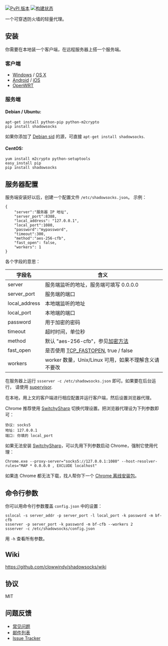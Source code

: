 [![PyPI 版本]][PyPI] [![构建状态]][Travis CI] 

一个可穿透防火墙的轻量代理。

安装
----

你需要在本地装一个客户端，在远程服务器上搭一个服务端。

### 客户端

* [Windows] / [OS X]
* [Android] / [iOS]
* [OpenWRT]

### 服务端

#### Debian / Ubuntu:

    apt-get install python-pip python-m2crypto
    pip install shadowsocks

如果你添加了 [Debian sid] 的源，可直接 `apt-get install shadowsocks`.

#### CentOS:

    yum install m2crypto python-setuptools
    easy_install pip
    pip install shadowsocks

服务器配置
---------

服务端安装好以后，创建一个配置文件 `/etc/shadowsocks.json`。
示例：

    {
        "server":"服务器 IP 地址",
        "server_port":8388,
        "local_address": "127.0.0.1",
        "local_port":1080,
        "password":"mypassword",
        "timeout":300,
        "method":"aes-256-cfb",
        "fast_open": false,
        "workers": 1
    }

各个字段的意思：

| 字段名         | 含义                                            |
| ------------- | ----------------------------------------------- |
| server        | 服务端监听的地址，服务端可填写 0.0.0.0             |
| server_port   | 服务端的端口                                     |
| local_address | 本地端监听的地址                                  |
| local_port    | 本地端的端口                                     |
| password      | 用于加密的密码                                    |
| timeout       | 超时时间，单位秒                                  |
| method        | 默认 "aes-256-cfb"，参见[加密方法]                |
| fast_open     | 是否使用 [TCP_FASTOPEN], true / false            |
| workers       | worker 数量，Unix/Linux 可用，如果不理解含义请不要改 |

在服务器上运行 `ssserver -c /etc/shadowsocks.json` 即可。如果要在后台运行，
请使用 [supervisor].

在本地，用上文的客户端进行相应配置并运行客户端，然后设置浏览器代理。

Chrome 推荐使用 [SwitchySharp] 切换代理设置。把浏览器代理设为下列参数即可：

    协议: socks5
    地址: 127.0.0.1
    端口: 你填的 local_port

如果无法安装 [SwitchySharp]，可以先用下列参数启动 Chrome，强制它使用代理：

    Chrome.exe --proxy-server="socks5://127.0.0.1:1080" --host-resolver-rules="MAP * 0.0.0.0 , EXCLUDE localhost"

如果连 Chrome 都无法下载，找人帮你下一个 [Chrome 离线安装包]。

命令行参数
---------

你可以用命令行参数覆盖 `config.json` 中的设置：

    sslocal -s server_addr -p server_port -l local_port -k password -m bf-cfb
    ssserver -p server_port -k password -m bf-cfb --workers 2
    ssserver -c /etc/shadowsocks/config.json

用 `-h` 查看所有参数。

Wiki
----

https://github.com/clowwindy/shadowsocks/wiki

协议
----
MIT

问题反馈
--------
* [常见问题]
* [邮件列表]
* [Issue Tracker]


[Windows]:        https://github.com/clowwindy/shadowsocks/wiki/Ports-and-Clients#windows
[OS X]:           https://github.com/shadowsocks/shadowsocks-iOS/wiki/Shadowsocks-for-OSX-%E5%B8%AE%E5%8A%A9
[Android]:        https://github.com/clowwindy/shadowsocks/wiki/Ports-and-Clients#android
[Debian sid]:     https://packages.debian.org/unstable/python/shadowsocks
[iOS]:            https://github.com/shadowsocks/shadowsocks-iOS/wiki/Help
[OpenWRT]:        https://github.com/clowwindy/shadowsocks/wiki/Ports-and-Clients#openwrt
[构建状态]:        https://img.shields.io/travis/clowwindy/shadowsocks/master.svg?style=flat
[图形界面版本]:    https://github.com/clowwindy/shadowsocks/wiki/Ports-and-Clients
[Issue Tracker]:  https://github.com/clowwindy/shadowsocks/issues?state=open
[PyPI]:           https://pypi.python.org/pypi/shadowsocks
[PyPI 版本]:       https://img.shields.io/pypi/v/shadowsocks.svg?style=flat
[Supervisor]:     https://github.com/clowwindy/shadowsocks/wiki/%E7%94%A8-Supervisor-%E8%BF%90%E8%A1%8C-Shadowsocks
[TCP_FASTOPEN]:   https://github.com/clowwindy/shadowsocks/wiki/TCP-Fast-Open
[Travis CI]:      https://travis-ci.org/clowwindy/shadowsocks
[加密方法]:        https://github.com/clowwindy/shadowsocks/wiki/Encryption
[常见问题]:        https://github.com/clowwindy/shadowsocks/wiki/Troubleshooting
[邮件列表]:        http://groups.google.com/group/shadowsocks
[SwitchySharp]:    https://chrome.google.com/webstore/detail/proxy-switchysharp/dpplabbmogkhghncfbfdeeokoefdjegm
[Chrome 离线安装包]: https://support.google.com/installer/answer/126299?hl=zh-Hans